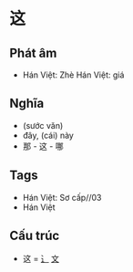 # 这

## Phát âm
* Hán Việt: Zhè Hán Việt: giá

## Nghĩa
* (sước văn)
* đây, (cái) này
* 那 - 这 - 哪

## Tags
* Hán Việt: Sơ cấp//03
* Hán Việt

## Cấu trúc
* 这 = [⻌](⻌.md) [文](文.md)

<script>window.HANZI_FIELD='这';</script>